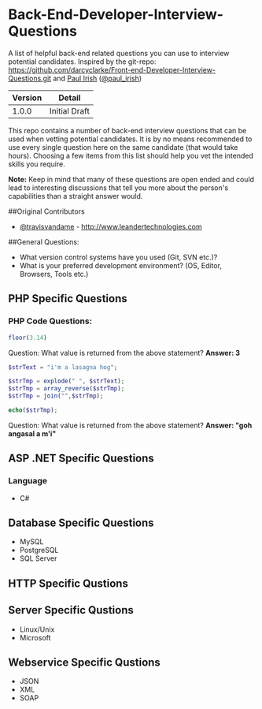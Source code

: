 Back-End-Developer-Interview-Questions
======================================

A list of helpful back-end related questions you can use to interview potential candidates. 
Inspired by the git-repo: https://github.com/darcyclarke/Front-end-Developer-Interview-Questions.git and
[Paul Irish](http://paulirish.com) ([@paul_irish](http://twitter.com/paul_irish)) 

|Version    |Detail          |
|-----------|----------------|
|1.0.0      |Initial Draft   |

This repo contains a number of back-end interview questions that can be used when vetting potential candidates. 
It is by no means recommended to use every single question here on the same candidate (that would take hours). 
Choosing a few items from this list should help you vet the intended skills you require.

**Note:** Keep in mind that many of these questions are open ended and could lead to interesting discussions that tell 
you more about the person's capabilities than a straight answer would.

##Original Contributors

* [@travisvandame](http://www.twitter.com/travisvandame) - http://www.leandertechnologies.com

##General Questions:

* What version control systems have you used (Git, SVN etc.)?
* What is your preferred development environment? (OS, Editor, Browsers, Tools etc.)

## PHP Specific Questions

### PHP Code Questions:
```php
floor(3.14)
```
Question: What value is returned from the above statement? 
**Answer: 3**

```php
$strText = "i'm a lasagna hog";

$strTmp = explode(" ", $strText);
$strTmp = array_reverse($strTmp);
$strTmp = join("",$strTmp);

echo($strTmp);
```
Question: What value is returned from the above statement? 
**Answer: "goh angasal a m'i"**

## ASP .NET Specific Questions

### Language
* C#

## Database Specific Questions
* MySQL
* PostgreSQL
* SQL Server

## HTTP Specific Qustions

## Server Specific Qustions
* Linux/Unix
* Microsoft

## Webservice Specific Qustions
* JSON
* XML
* SOAP
